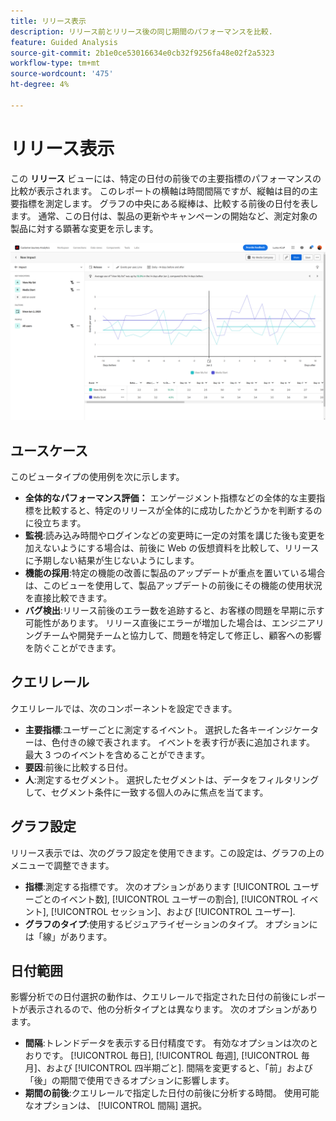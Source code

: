 ```yaml
---
title: リリース表示
description: リリース前とリリース後の同じ期間のパフォーマンスを比較.
feature: Guided Analysis
source-git-commit: 2b1e0ce53016634e0cb32f9256fa48e02f2a5323
workflow-type: tm+mt
source-wordcount: '475'
ht-degree: 4%

---
```


# リリース表示

この **リリース** ビューには、特定の日付の前後での主要指標のパフォーマンスの比較が表示されます。 このレポートの横軸は時間間隔ですが、縦軸は目的の主要指標を測定します。 グラフの中央にある縦棒は、比較する前後の日付を表します。 通常、この日付は、製品の更新やキャンペーンの開始など、測定対象の製品に対する顕著な変更を示します。

![リリース](../assets/release.png)

## ユースケース

このビュータイプの使用例を次に示します。

* **全体的なパフォーマンス評価：** エンゲージメント指標などの全体的な主要指標を比較すると、特定のリリースが全体的に成功したかどうかを判断するのに役立ちます。
* **監視**:読み込み時間やログインなどの変更時に一定の対策を講じた後も変更を加えないようにする場合は、前後に Web の仮想資料を比較して、リリースに予期しない結果が生じないようにします。
* **機能の採用**:特定の機能の改善に製品のアップデートが重点を置いている場合は、このビューを使用して、製品アップデートの前後にその機能の使用状況を直接比較できます。
* **バグ検出**:リリース前後のエラー数を追跡すると、お客様の問題を早期に示す可能性があります。 リリース直後にエラーが増加した場合は、エンジニアリングチームや開発チームと協力して、問題を特定して修正し、顧客への影響を防ぐことができます。

## クエリレール

クエリレールでは、次のコンポーネントを設定できます。

* **主要指標**:ユーザーごとに測定するイベント。 選択した各キーインジケーターは、色付きの線で表されます。 イベントを表す行が表に追加されます。 最大 3 つのイベントを含めることができます。
* **要因**:前後に比較する日付。
* **人**:測定するセグメント。 選択したセグメントは、データをフィルタリングして、セグメント条件に一致する個人のみに焦点を当てます。

## グラフ設定

リリース表示では、次のグラフ設定を使用できます。この設定は、グラフの上のメニューで調整できます。

* **指標**:測定する指標です。 次のオプションがあります [!UICONTROL ユーザーごとのイベント数], [!UICONTROL ユーザーの割合], [!UICONTROL イベント], [!UICONTROL セッション]、および [!UICONTROL ユーザー].
* **グラフのタイプ**:使用するビジュアライゼーションのタイプ。 オプションには「線」があります。

## 日付範囲

影響分析での日付選択の動作は、クエリレールで指定された日付の前後にレポートが表示されるので、他の分析タイプとは異なります。 次のオプションがあります。

* **間隔**:トレンドデータを表示する日付精度です。 有効なオプションは次のとおりです。 [!UICONTROL 毎日], [!UICONTROL 毎週], [!UICONTROL 毎月]、および [!UICONTROL 四半期ごと]. 間隔を変更すると、「前」および「後」の期間で使用できるオプションに影響します。
* **期間の前後**:クエリレールで指定した日付の前後に分析する時間。 使用可能なオプションは、 [!UICONTROL 間隔] 選択。

